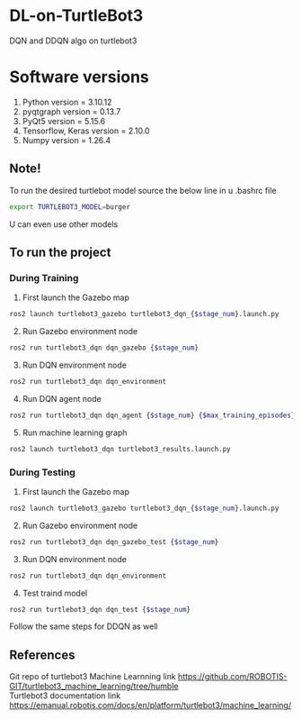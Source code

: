 # DL-on-TurtleBot3
DQN and DDQN algo on turtlebot3

# Software versions
1. Python version = 3.10.12
2. pyqtgraph version = 0.13.7
3. PyQt5 version = 5.15.6
4. Tensorflow, Keras version = 2.10.0
5. Numpy version = 1.26.4
   
## Note!
To run the desired turtlebot model source the below line in u .bashrc file
```sh
export TURTLEBOT3_MODEL=burger
```
U can even use other models

## To run the project

### During Training
1. First launch the Gazebo map
```sh
ros2 launch turtlebot3_gazebo turtlebot3_dqn_{$stage_num}.launch.py
```

2. Run Gazebo environment node
```sh
ros2 run turtlebot3_dqn dqn_gazebo {$stage_num}
```

3. Run DQN environment node
```sh
ros2 run turtlebot3_dqn dqn_environment
```

4. Run DQN agent node
```sh
ros2 run turtlebot3_dqn dqn_agent {$stage_num} {$max_training_episodes}
```

5. Run machine learning graph
```sh
ros2 launch turtlebot3_dqn turtlebot3_results.launch.py 
```

### During Testing
1. First launch the Gazebo map
```sh
ros2 launch turtlebot3_gazebo turtlebot3_dqn_{$stage_num}.launch.py
```

2. Run Gazebo environment node
```sh
ros2 run turtlebot3_dqn dqn_gazebo_test {$stage_num}
```

3. Run DQN environment node
```sh
ros2 run turtlebot3_dqn dqn_environment
```
4. Test traind model 
```sh
ros2 run turtlebot3_dqn dqn_test {$stage_num}
```

Follow the same steps for DDQN as well

## References
Git repo of turtlebot3 Machine Learnning link https://github.com/ROBOTIS-GIT/turtlebot3_machine_learning/tree/humble
<br />
Turtlebot3 documentation link https://emanual.robotis.com/docs/en/platform/turtlebot3/machine_learning/
